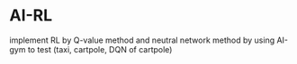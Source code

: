 # AI-RL
implement RL by Q-value method and neutral network method by using AI-gym to test
(taxi, cartpole, DQN of cartpole)
